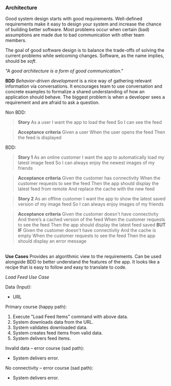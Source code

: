 ### Architecture

Good system design starts with good requirements. Well-defined requirements make it easy to design your system and increase the chance of building better software. Most problems occur when certain (bad) assumptions are made due to bad communication with other team members. 

The goal of good software design is to balance the trade-offs of solving the current problems while welcoming changes. Software, as the name implies, should be *soft*.

*"A good architecture is a form of good communication."*

**BDD**
*Behavior-driven development* is a nice way of gathering relevant information via conversations. It encourages team to use conversation and concrete examples to formalize a shared understanding of how an application should behave. The biggest problem is when a developer sees a requirement and are afraid to ask a question.

Non BDD:
>   **Story**
>   As a user
>   I want the app to load the feed 
>   So I can see the feed

>   **Acceptance criteria**
>   Given a user
>   When the user opens the feed 
>   Then the feed is displayed 

BDD:
> **Story 1**
> As an online customer 
> I want the app to automatically load my latest image feed 
> So I can always enjoy the newest images of my friends

> **Acceptance criteria**
> Given the customer has connectivity 
> When the customer requests to see the feed
> Then the app should display the latest feed from remote
> And replace the cache with the new feed

> **Story 2**
> As an offline customer
> I want the app to show the latest saved version of my image feed
> So I can always enjoy images of my friends

> **Acceptance criteria**
> Given the customer doesn't have connectivity
> And there’s a cached version of the feed
> When the customer requests to see the feed
> Then the app should display the latest feed saved
> **BUT IF**
> Given the customer doesn't have connectivity
> And the cache is empty
> When the customer requests to see the feed
> Then the app should display an error message

\
**Use Cases**
Provides an algorithmic view to the requirements. Can be used alongside BDD to better understand the features of the app. It looks like a recipe that is easy to follow and easy to translate to code.

*Load Feed Use Case*

Data (Input):
- URL

Primary course (happy path):
1. Execute "Load Feed Items" command with above data.
2. System downloads data from the URL.
3. System validates downloaded data.
4. System creates feed items from valid data.
5. System delivers feed items.
   
Invalid data – error course (sad path):
- System delivers error.

No connectivity – error course (sad path):
- System delivers error.


